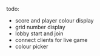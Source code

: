 todo:
 - score and player colour display
 - grid number display
 - lobby start and join
 - connect clients for live game
 - colour picker